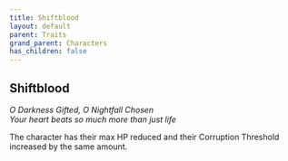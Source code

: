 ```yaml
---
title: Shiftblood
layout: default
parent: Traits
grand_parent: Characters
has_children: false
---
```


## Shiftblood
_O Darkness Gifted, O Nightfall Chosen_  
_Your heart beats so much more than just life_

The character has their max HP reduced and their Corruption Threshold increased by the same amount.

